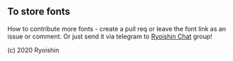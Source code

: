 ## To store fonts

How to contribute more fonts - create a pull req or leave the font link as an issue or comment.
Or just send it via telegram to [Ryoishin Chat](https://t.me/RyoishinHelpChat) group!

(c) 2020 Ryoishin

